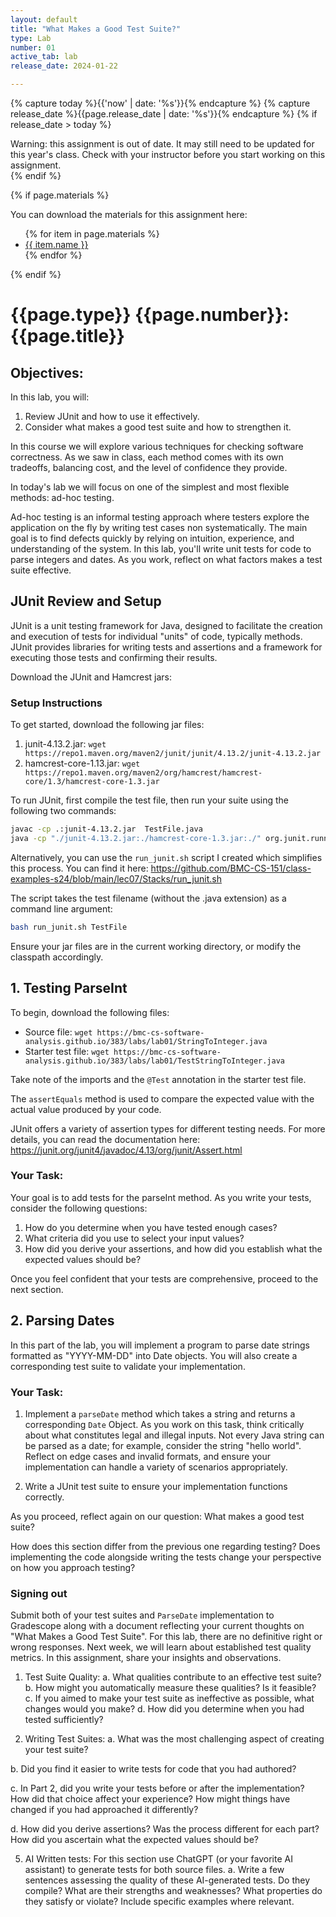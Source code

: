 ```yaml
---
layout: default
title: "What Makes a Good Test Suite?"
type: Lab
number: 01
active_tab: lab
release_date: 2024-01-22

---
```


<!-- Check whether the assignment is ready to release -->
{% capture today %}{{'now' | date: '%s'}}{% endcapture %}
{% capture release_date %}{{page.release_date | date: '%s'}}{% endcapture %}
{% if release_date > today %} 
<div class="alert alert-danger">
Warning: this assignment is out of date.  It may still need to be updated for this year's class.  Check with your instructor before you start working on this assignment.
</div>
{% endif %}
<!-- End of check whether the assignment is up to date -->


<!-- Check whether the assignment is up to date -->
<!--{% capture this_year %}{{'now' | date: '%Y'}}{% endcapture %}
{% capture due_year %}{{page.due_date | date: '%Y'}}{% endcapture %}
{% if this_year != due_year %} 
<div class="alert alert-danger">
Warning: this assignment is out of date.  It may still need to be updated for this year's class.  Check with your instructor before you start working on this assignment.
</div>
{% endif %}-->
<!-- End of check whether the assignment is up to date -->



{% if page.materials %}
<div class="alert alert-info">
You can download the materials for this assignment here:
<ul>
{% for item in page.materials %}
<li><a href="{{item.url}}">{{ item.name }}</a></li>
{% endfor %}
</ul>

</div>
{% endif %}





{{page.type}} {{page.number}}: {{page.title}}
=============================================================

## Objectives:

In this lab, you will:

1. Review JUnit and how to use it effectively.
2. Consider what makes a good test suite and how to strengthen it. 

In this course we will explore various techniques for checking software correctness. As we saw in class, each method comes with its own tradeoffs, balancing cost, and the level of confidence they provide.

In today's lab we will focus on one of the simplest and most flexible methods: ad-hoc testing. 

Ad-hoc testing is an informal testing approach where testers explore the application on the fly by writing test cases non systematically. The main goal is to find defects quickly by relying on intuition, experience, and understanding of the system. In this lab, you'll write unit tests for code to parse integers and dates. As you work, reflect on what factors makes a test suite effective.

## JUnit Review and Setup

JUnit is a unit testing framework for Java, designed to facilitate the creation and execution of tests for individual "units" of code, typically methods. JUnit provides libraries for writing tests and assertions and a framework for executing those tests and confirming their results.

Download the JUnit and Hamcrest jars:

### Setup Instructions

To get started, download the following jar files:

1. junit-4.13.2.jar:
`wget https://repo1.maven.org/maven2/junit/junit/4.13.2/junit-4.13.2.jar`
2. hamcrest-core-1.13.jar: 
`wget https://repo1.maven.org/maven2/org/hamcrest/hamcrest-core/1.3/hamcrest-core-1.3.jar`

To run JUnit, first compile the test file, then run your suite using the following two commands:

```bash
javac -cp .:junit-4.13.2.jar  TestFile.java
java -cp "./junit-4.13.2.jar:./hamcrest-core-1.3.jar:./" org.junit.runner.JUnitCore TestFile
```

Alternatively, you can use the `run_junit.sh` script I created which simplifies this process. You can find it here: https://github.com/BMC-CS-151/class-examples-s24/blob/main/lec07/Stacks/run_junit.sh

The script takes the test filename (without the .java extension) as a command line argument:

```bash
bash run_junit.sh TestFile
```

Ensure your jar files are in the current working directory, or modify the classpath accordingly.

## 1. Testing ParseInt

To begin, download the following files:
- Source file: `wget https://bmc-cs-software-analysis.github.io/383/labs/lab01/StringToInteger.java`
- Starter test file: `wget https://bmc-cs-software-analysis.github.io/383/labs/lab01/TestStringToInteger.java`

Take note of the imports and the `@Test` annotation in the starter test file. 

The `assertEquals` method is used to compare the expected value with the actual value produced by your code.

JUnit offers a variety of assertion types for different testing needs. For more details, you can read the documentation here: https://junit.org/junit4/javadoc/4.13/org/junit/Assert.html

### Your Task: 

Your goal is to add tests for the parseInt method. As you write your tests, consider the following questions:

1. How do you determine when you have tested enough cases?
2. What criteria did you use to select your input values?
3. How did you derive your assertions, and how did you establish what the expected values should be?

Once you feel confident that your tests are comprehensive, proceed to the next section.

## 2. Parsing Dates 

In this part of the lab, you will implement a program to parse date strings formatted as "YYYY-MM-DD" into Date objects. You will also create a corresponding test suite to validate your implementation.

### Your Task:

1. Implement a `parseDate` method which takes a string and returns a corresponding `Date` Object. As you work on this task, think critically about what constitutes legal and illegal inputs. Not every Java string can be parsed as a date; for example, consider the string "hello world". Reflect on edge cases and invalid formats, and ensure your implementation can handle a variety of scenarios appropriately.

2. Write a JUnit test suite to ensure your implementation functions correctly. 

As you proceed, reflect again on our question: What makes a good test suite? 

How does this section differ from the previous one regarding testing? Does implementing the code alongside writing the tests change your perspective on how you approach testing?

### Signing out
Submit both of your test suites and `ParseDate` implementation to Gradescope along with a document reflecting your current thoughts on "What Makes a Good Test Suite". For this lab, there are no definitive right or wrong responses. Next week, we will learn about established test quality metrics. In this assignment, share your insights and observations.

1. Test Suite Quality: 
  a. What qualities contribute to an effective test suite?
  b. How might you automatically measure these qualities? Is it feasible?
  c. If you aimed to make your test suite as ineffective as possible, what changes would you make?
  d. How did you determine when you had tested sufficiently?

3. Writing Test Suites: 
  a. What was the most challenging aspect of creating your test suite?

  b. Did you find it easier to write tests for code that you had authored?

  c. In Part 2, did you write your tests before or after the implementation? How did that choice affect  your experience? How might things have changed if you had approached it differently?

  d. How did you derive assertions? Was the process different for each part? How did you ascertain what the expected values should be?

5. AI Written tests: For this section use ChatGPT (or your favorite AI assistant) to generate tests for both source files. 
  a. Write a few sentences assessing the quality of these AI-generated tests.
     Do they compile?
     What are their strengths and weaknesses? What properties do they satisfy or violate?
     Include specific examples where relevant.
